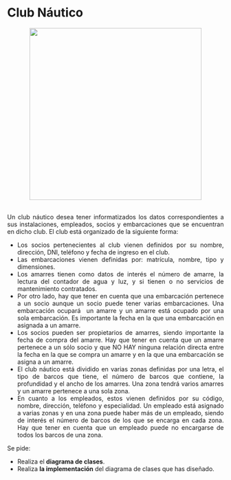 <div align="justify">


# Club Náutico

<div align="center">
  <img src="http://www.travelfooddrink.com/wp-content/uploads/2016/05/Club-Nautico-Tenerife-Canary-Islands.jpg" width="400px">
</div>

</br>

  Un club náutico desea tener informatizados los datos correspondientes a sus instalaciones, empleados, socios y embarcaciones que se encuentran en dicho club. El club está organizado de la siguiente forma:
  - Los socios pertenecientes al club vienen definidos por su nombre, dirección, DNI, teléfono y fecha de ingreso en el club.
  - Las embarcaciones vienen definidas por: matrícula, nombre, tipo y dimensiones.
  - Los amarres tienen como datos de interés el número de amarre, la lectura del contador de agua y luz, y si tienen o no servicios de mantenimiento contratados.
  - Por otro lado, hay que tener en cuenta que una embarcación pertenece a un socio aunque un socio puede tener varias embarcaciones. Una embarcación ocupará  un amarre y un amarre está ocupado por una sola embarcación. Es importante la fecha en la que una embarcación en asignada a un amarre.
  - Los socios pueden ser propietarios de amarres, siendo importante la fecha de compra del amarre. Hay que tener en cuenta que un amarre pertenece a un sólo socio y que NO HAY ninguna relación directa entre la fecha en la que se compra un amarre y en la que una embarcación se asigna a un amarre.
  - El club náutico está dividido en varias zonas definidas por una letra, el tipo de barcos que tiene, el número de barcos que contiene, la profundidad y el ancho de los amarres. Una zona tendrá varios amarres y un amarre pertenece a una sola zona.
  - En cuanto a los empleados, estos vienen definidos por su código, nombre, dirección, teléfono y especialidad. Un empleado está asignado a varias zonas y en una zona puede haber más de un empleado, siendo de interés el número de barcos de los que se encarga en cada zona. Hay que tener en cuenta que un empleado puede no encargarse de todos los barcos de una zona.


  Se pide:
  - Realiza el __diagrama de clases__.
  - Realiza __la implementación__ del diagrama de clases que has diseñado.

</div>

